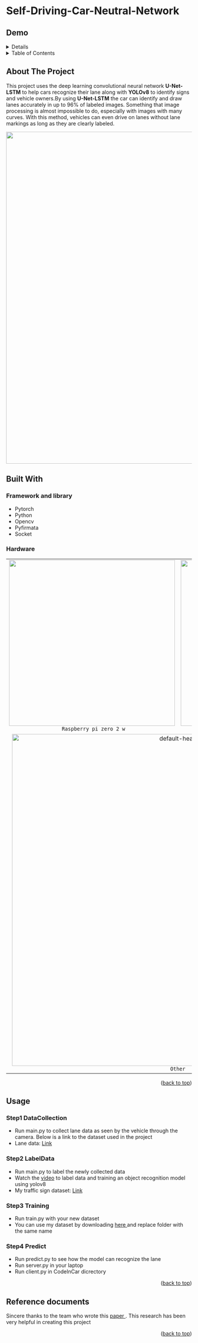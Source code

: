 # Self-Driving-Car-Neutral-Network
## Demo 
<details>
  <summary>Details</summary>
<table>
  <tr>
    <td align="center">
      <img src="https://i.imgur.com/jLlW6VD.png" width="350" height="900" /><br>
      <code>Detect traffic signs</code>
    </td>
    <td  align="center">
      <img src="https://i.makeagif.com/media/6-12-2024/53seC4.gif" alt="GIF Image" class="gif-image" width="450">
      <br>
      <code>Run</code>
    </td>
  </tr>
  <tr>
    <td colspan="2" align="center">
      <img src="https://i.makeagif.com/media/6-12-2024/Ypqbhc.gif" width="800"  /><br>
      <code>Obstacle</code>
    </td>
    
  </tr>
</table>


</details>

<!-- TABLE OF CONTENTS -->
<details>
  <summary>Table of Contents</summary>
  <ol>
    <li>
      <a href="#about-the-project">About The Project</a>
    </li>
    <li>
      <a href="#built-with">Built With</a>
      <ul>
        <li><a href="#framework-and-library">Framework and library</a></li>
        <li><a href="#hardware">Hardware</a></li>
      </ul>
    </li>
    <li>
      <a href="#usage">Usage</a>
      <ul>
        <li><a href="#step1-dataCollection">Step1 DataCollection</a></li>
        <li><a href="#step2-LabelData">Step2 LabelData</a></li>
        <li><a href="#step3-training">Step3 Training</a></li>
      </ul>
    </li>
    <li><a href="#reference-documents">Reference documents</a></li>
  </ol>
</details>



<!-- ABOUT THE PROJECT -->
## About The Project
This project uses the deep learning convolutional neural network <b>U-Net-LSTM</b> to help cars recognize their lane along with <b>YOLOv8</b> to identify signs and vehicle owners.By using <b>U-Net-LSTM</b> the car can identify and draw lanes accurately in up to 96% of labeled images. Something that image processing is almost impossible to do, especially with images with many curves. With this method, vehicles can even drive on lanes without lane markings as long as they are clearly labeled.
<div  >
  <img   src="https://i.imgur.com/XvwQgE8.png" width="900"/><br>
</div>

## Built With

### Framework and library

* Pytorch
* Python
* Opencv
* Pyfirmata
* Socket

### Hardware

<table>
<!-- row 2 -->
  <tr>
    <td align="center">
      <img src="https://i.imgur.com/pNezTwx.png"  width="450" height= "450"/><br>
      <code> Raspberry pi zero 2 w</code>
    </td>
    <td align="center">
      <img src="https://i.imgur.com/zIRz3nN.png" alt="gradient-markdown-logo" width="450" height= "450"/><br>
      <code> Camera 5MP v1.3cho Raspberry Pi</code>
    </td>
  </tr>
  <!-- row 1 -->
  <tr>
    <td colspan="2" align="center">
      <img src="https://i.imgur.com/4OPxFpN.jpeg" alt="default-header" width="900"/><br>
      <code> Other </code>
    </td>
  </tr>
  
</table>

<p align="right">(<a href="#readme-top">back to top</a>)</p>

## Usage

### Step1 DataCollection
* Run main.py to collect lane data as seen by the vehicle through the camera. Below is a link to the dataset used in the project
* Lane data: <a href="https://drive.google.com/file/d/1GKYfGK38hvXVCX6oazzpI21_XqZrIMYk/view?usp=sharing">Link</a> 

### Step2 LabelData
* Run main.py to label the newly collected data
* Watch the <a href="https://www.youtube.com/watch?v=wuZtUMEiKWY">video</a> to label data and training an object recognition model using yolov8
* My traffic sign dataset: <a href="https://universe.roboflow.com/object-detection-9zsot/detect-traffic-sign-3or9q">Link </a>

### Step3 Training
* Run train.py with your new dataset
* You can use my dataset by downloading <a href="https://drive.google.com/file/d/18v-cEUSF5dV9o1QiKWcoKiYGNQdjvOPW/view?usp=drive_link">here </a> and replace folder with the same name
### Step4 Predict
* Run predict.py to see how the model can recognize the lane
* Run server.py in your laptop 
* Run client.py in CodeInCar dicrectory
<p align="right">(<a href="#readme-top">back to top</a>)</p>


## Reference documents
Sincere thanks to the team who wrote this <a href="https://arxiv.org/pdf/1903.02193">paper </a>. This research has been very helpful in creating this project
<p align="right">(<a href="#readme-top">back to top</a>)</p>